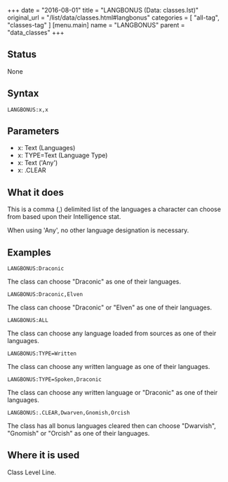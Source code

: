 +++
date = "2016-08-01"
title = "LANGBONUS (Data: classes.lst)"
original_url = "/list/data/classes.html#langbonus"
categories = [ "all-tag", "classes-tag" ]
[menu.main]
    name = "LANGBONUS"
    parent = "data_classes"
+++

## Status

None

## Syntax

`LANGBONUS:x,x`

## Parameters

-   x: Text (Languages)
-   x: TYPE=Text (Language Type)
-   x: Text ('Any')
-   x: .CLEAR



What it does
------------

This is a comma (,) delimited list of the languages a character can
choose from based upon their Intelligence stat.

When using 'Any', no other language designation is necessary.

Examples
--------

`LANGBONUS:Draconic`

The class can choose "Draconic" as one of their languages.

`LANGBONUS:Draconic,Elven`

The class can choose "Draconic" or "Elven" as one of their languages.

`LANGBONUS:ALL`

The class can choose any language loaded from sources as one of their
languages.

`LANGBONUS:TYPE=Written`

The class can choose any written language as one of their languages.

`LANGBONUS:TYPE=Spoken,Draconic`

The class can choose any written language or "Draconic" as one of their
languages.

`LANGBONUS:.CLEAR,Dwarven,Gnomish,Orcish`

The class has all bonus languages cleared then can choose "Dwarvish",
"Gnomish" or "Orcish" as one of their languages.

Where it is used
----------------

Class Level Line.

